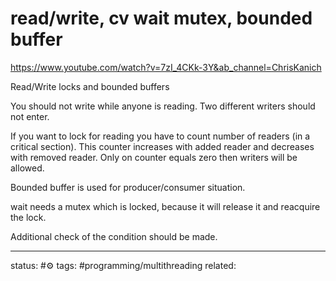 # read/write, cv wait mutex, bounded buffer
https://www.youtube.com/watch?v=7zI_4CKk-3Y&ab_channel=ChrisKanich

Read/Write locks and bounded buffers

You should not write while anyone is reading. 
Two different writers should not enter.

If you want to lock for reading you have to count number of readers (in a critical section). This counter increases with added reader and decreases with removed reader. Only on counter equals zero then writers will be allowed.

Bounded buffer is used for producer/consumer situation.

wait needs a mutex which is locked, because it will release it and reacquire the lock.

Additional check of the condition should be made.



---
status: #⚙️ 
tags: #programming/multithreading 
related: 